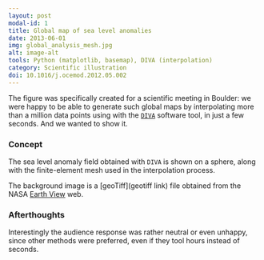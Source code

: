 ```yaml
---
layout: post
modal-id: 1
title: Global map of sea level anomalies
date: 2013-06-01
img: global_analysis_mesh.jpg
alt: image-alt
tools: Python (matplotlib, basemap), DIVA (interpolation)
category: Scientific illustration
doi: 10.1016/j.ocemod.2012.05.002
---
```


The figure was specifically created for a scientific meeting in Boulder: we were happy to be able to generate such global maps by interpolating more than a million data points using with the [`DIVA`](https://github.com/gher-ulg/DIVA) software tool, in just a few seconds. And we wanted to show it.

### Concept

The sea level anomaly field obtained with `DIVA` is shown on a sphere, along with the finite-element mesh used in the interpolation process.

The background image is a [geoTiff](geotiff link) file obtained from the NASA [Earth View](https://worldview.earthdata.nasa.gov/) web.

### Afterthoughts

Interestingly the audience response was rather neutral or even unhappy, since other methods were preferred, even if they tool hours instead of seconds.
